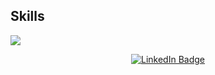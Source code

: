 ## Skills
<p align="left">
  <a href="https://skillicons.dev">
    <img src="https://skillicons.dev/icons?i=c,cpp,cs,typescript,flutter, html,css,angular,nodejs,php,mysql,vue,docker,javascript,git,github,bash,linux,vim,vscode,godot" />
  </a>
</p>

<div align="center">
  <a href="https://www.linkedin.com/in/mattia-marzano-63941b271/">
    <img src="https://img.shields.io/badge/LinkedIn-blue?style=for-the-badge&logo=linkedin&logoColor=white" alt="LinkedIn Badge"/>
  </a>
</div>

